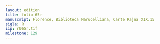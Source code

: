 ```yaml
---
layout: edition
title: folio 65r
manuscript: Florence, Biblioteca Marucelliana, Carte Rajna XIX.15
sigla: R
iip: r065r.tif
milestone: 129
---
```


